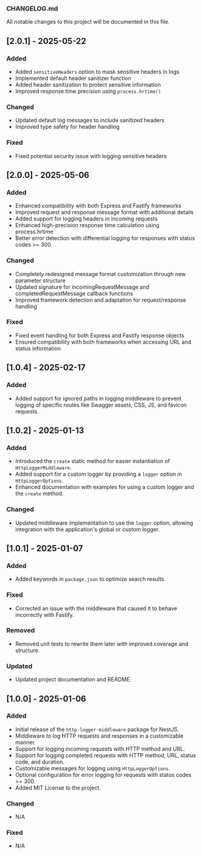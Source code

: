 ### CHANGELOG.md

All notable changes to this project will be documented in this file.

## [2.0.1] - 2025-05-22

### Added

- Added `sensitiveHeaders` option to mask sensitive headers in logs
- Implemented default header sanitizer function
- Added header sanitization to protect sensitive information
- Improved response time precision using `process.hrtime()`

### Changed

- Updated default log messages to include sanitized headers
- Improved type safety for header handling

### Fixed

- Fixed potential security issue with logging sensitive headers

## [2.0.0] - 2025-05-06

### Added

- Enhanced compatibility with both Express and Fastify frameworks
- Improved request and response message format with additional details
- Added support for logging headers in incoming requests
- Enhanced high-precision response time calculation using process.hrtime
- Better error detection with differential logging for responses with status codes >= 300

### Changed

- Completely redesigned message format customization through new parameter structure
- Updated signature for incomingRequestMessage and completedRequestMessage callback functions
- Improved framework detection and adaptation for request/response handling

### Fixed

- Fixed event handling for both Express and Fastify response objects
- Ensured compatibility with both frameworks when accessing URL and status information

## [1.0.4] - 2025-02-17

### Added

- Added support for ignored paths in logging middleware to prevent logging of specific routes like Swagger assets, CSS,
  JS, and favicon requests.

## [1.0.2] - 2025-01-13

### Added

- Introduced the `create` static method for easier instantiation of `HttpLoggerMiddleware`.
- Added support for a custom logger by providing a `logger` option in `HttpLoggerOptions`.
- Enhanced documentation with examples for using a custom logger and the `create` method.

### Changed

- Updated middleware implementation to use the `logger` option, allowing integration with the application's global or
  custom logger.

## [1.0.1] - 2025-01-07

### Added

- Added keywords in `package.json` to optimize search results.

### Fixed

- Corrected an issue with the middleware that caused it to behave incorrectly with Fastify.

### Removed

- Removed unit tests to rewrite them later with improved coverage and structure.

### Updated

- Updated project documentation and README.

## [1.0.0] - 2025-01-06

### Added

- Initial release of the `http-logger-middleware` package for NestJS.
- Middleware to log HTTP requests and responses in a customizable manner.
- Support for logging incoming requests with HTTP method and URL.
- Support for logging completed requests with HTTP method, URL, status code, and duration.
- Customizable messages for logging using `HttpLoggerOptions`.
- Optional configuration for error logging for requests with status codes >= 300.
- Added MIT License to the project.

### Changed

- N/A

### Fixed

- N/A